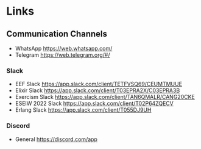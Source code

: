 # Links

## Communication Channels

- WhatsApp https://web.whatsapp.com/
- Telegram https://web.telegram.org/#/

### Slack
- EEF Slack https://app.slack.com/client/TETFVSQ69/CEUMTMUUE
- Elixir Slack https://app.slack.com/client/T03EPRA2X/C03EPRA3B
- Exercism Slack https://app.slack.com/client/TAN6QMALR/CANG20CKE
- ESEIW 2022 Slack https://app.slack.com/client/T02P64ZQECV
- Erlang Slack https://app.slack.com/client/T055DJ9UH

### Discord

- General https://discord.com/app